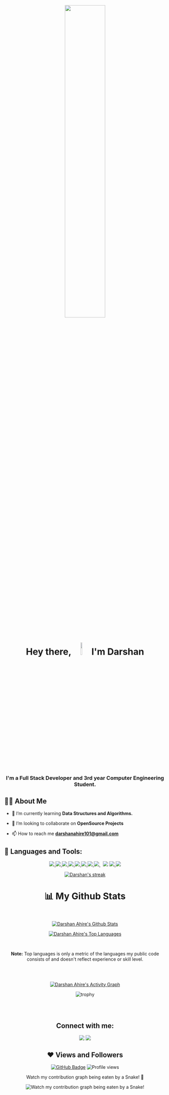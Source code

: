 
<a href="#" >
 <p align="center">
 <img width="50%" height="auto" src="https://res.cloudinary.com/darshanscloud/image/upload/v1637320650/nay3aduln51whxrgzgtv.png" /></a>
</p>

<h1 align="center">Hey there, <img src="https://raw.githubusercontent.com/MartinHeinz/MartinHeinz/master/wave.gif" width="10%" height="auto"> I'm Darshan
<h3 align="center">I'm a Full Stack Developer and 3rd year Computer Engineering Student.</h3>

 ## 🙋‍♂️ About Me


- 🌱 I’m currently learning **Data Structures and Algorithms.**
 
- 👯 I’m looking to collaborate on **OpenSource Projects**
 
- 📫 How to reach me **darshanahire101@gmail.com**

## 🚀 Languages and Tools:

<p align="center"> 
    <a href="https://reactjs.org/" target="_blank"> <img src="https://img.icons8.com/color/48/000000/react-native.png"/> </a> 
    <a href="https://developer.mozilla.org/en-US/docs/Web/JavaScript" target="_blank"> <img src="https://img.icons8.com/color/48/000000/javascript.png"/> </a> 
    <a href="https://www.w3.org/html/" target="_blank"> <img src="https://img.icons8.com/color/48/000000/html-5.png"/> </a> 
    <a href="https://www.w3schools.com/css/" target="_blank"> <img src="https://img.icons8.com/color/48/000000/css3.png"/> </a> 
 <a href="https://www.w3schools.com/css/" target="_blank"> <img src="https://img.icons8.com/color/48/000000/vue-js.png"/> </a> 
    <a href="https://getbootstrap.com" target="_blank"> <img src="https://img.icons8.com/color/48/000000/bootstrap.png"/> </a> 
    <a href="https://www.python.org" target="_blank"> <img src="https://img.icons8.com/color/48/000000/python.png"/> </a> 
    <a style="padding-right:8px;" href="https://nodejs.org" target="_blank"> <img src="https://img.icons8.com/color/48/000000/nodejs.png"/> </a>  
    <a target="_blank" target="_blank"> <img src="https://img.icons8.com/color/48/000000/c-plus-plus-logo.png"/> </a> 
    <a href="https://git-scm.com/" target="_blank"> <img src="https://img.icons8.com/color/48/000000/git.png"/> </a> 
    <a href="https://www.mongodb.com/" target="_blank"> <img src="https://img.icons8.com/color/48/000000/mongodb.png"/> </a>
</p>
 
<p align="center">
    <a href="https://github.com/darshanahire/github-readme-streak-stats">
        <img alt="Darshan's streak" src="https://github-readme-streak-stats.herokuapp.com/?user=darshanahire&theme=black-ice&hide_border=true&date_format=M%20j%5B%2C%20Y%5D&ring=54BAD7&fire=54BAD7&currStreakLabel=54BAD7"/>
    </a>
</p>
 
<div align="center">
 
# 📊 My Github Stats

  <br/>
 <p align="center">
    <a href="https://github.com/darshanahire/github-readme-stats"><img alt="Darshan Ahire's Github Stats" src="https://github-readme-stats.vercel.app/api?username=darshanahire&show_icons=true&count_private=true&theme=react&hide_border=true&bg_color=0D1117" /></a>
 </p>
 <p align="center">
  <a href="https://github.com/darshanahire/github-readme-stats"><img alt="Darshan Ahire's Top Languages" src="https://github-readme-stats.vercel.app/api/top-langs/?username=darshanahire&langs_count=8&count_private=true&layout=compact&theme=react&hide_border=true&bg_color=0D1117" /></a>
 </p>
  <br/>
 
  <b>Note:</b> Top languages is only a metric of the languages my public code consists of and doesn't reflect experience or skill level.


<br/>
<br/>

<a href="https://github.com/darshanahire/github-readme-activity-graph"><img alt="Darshan Ahire's Activity Graph" src="https://activity-graph.herokuapp.com/graph?username=darshanahire&bg_color=0D1117&color=5BCDEC&line=5BCDEC&point=FFFFFF&hide_border=true" /></a>

 ![trophy](https://github-profile-trophy.vercel.app/?username=darshanahire&row=1&no-bg=true)

 
<br/>
<br/>

## Connect with me:
<p align="left">

<a href = "https://www.linkedin.com/in/darshan-ahire-6b8a601b7/"><img src="https://img.icons8.com/fluent/48/000000/linkedin.png"/></a>
<a href = "https://www.instagram.com/ahire_darshan_/"><img src="https://img.icons8.com/fluent/48/000000/instagram-new.png"/></a>


</p>
 
## ❤ Views and Followers
<a href="https://github.com/darshanahire?tab=followers"><img src="https://img.shields.io/github/followers/darshanahire?label=Followers&style=social" alt="GitHub Badge"></a>   ![Profile views](https://gpvc.arturio.dev/darshanahire)  
 
 Watch my contribution graph being eaten by a Snake! 🐍

![Watch my contribution graph being eaten by a Snake!](https://res.cloudinary.com/darshanscloud/image/upload/v1659541436/rxmmjyct0hsvjuucyho1.svg)
